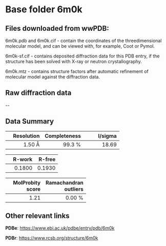# Base folder 6m0k

## Files downloaded from wwPDB:

6m0k.pdb and 6m0k.cif - contain the coordinates of the threedimensional molecular model, and can be viewed with, for example, Coot or Pymol.

6m0k-sf.cif - contains deposited diffraction data for this PDB entry, if the structure has been solved with X-ray or neutron crystallography.

6m0k.mtz - contains structure factors after automatic refinement of molecular model against the diffraction data.

## Raw diffraction data

--<br> 

## Data Summary
|   | Resolution | Completeness| I/sigma |
|---|-------------:|----------------:|--------------:|
|   |1.50 Å|99.3  %|<img width=50/>18.69|

|   | **R-work**| **R-free**   
|---|-------------:|----------------:|           
||  0.1800|  0.1930|

|   |**MolProbity<br>score**| **Ramachandran<br>outliers** 
|---|-------------:|----------------:|
||  1.21|  0.00 %|

 

 



## Other relevant links 
**PDBe**:  https://www.ebi.ac.uk/pdbe/entry/pdb/6m0k
 
**PDBr**: https://www.rcsb.org/structure/6m0k 

